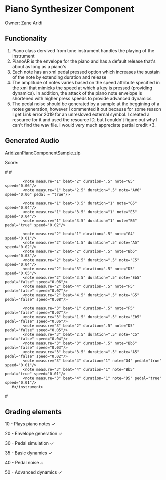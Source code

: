# Piano Synthesizer Component

Owner: Zane Aridi

## Functionality

1. Piano class dervived from tone instrument handles the playing of the instrument
2. PianoAR is the envelope for the piano and has a default release that's about as long as a piano's
3. Each note has an xml pedal pressed option which increases the sustain of the note by extending duration and release
4. The amplitude of notes varies based on the speed attribute specified in the xml that mimicks the speed at which a key is pressed (providing dynamics). In addition, the attack of the piano note envelope is shortened with higher press speeds to provide advanced dynamics.
5. The pedal noise should be generated by a sample at the beggining of a notes generation, however I commented it out because for some reason I get Link error 2019 for an unresloved external symbol. I created a resource for it and used the resource ID, but I couldn't figure out why I can't find the wav file. I would very much appreciate partial credit <3.

## Generated Audio
[AridizanPianoComponentSample.zip](https://github.com/townsonr/CSE471-Project1-website/files/9945056/AridizanPianoComponentSample.zip)

Score:
<html>
  #<score bpm="60" beatspermeasure="4">
       #<instrument instrument="Piano" send0="1.0" send1="0.0" send2="0.0" send3="0.0" send4="0.0">
            <note measure="1" beat="1" duration=".5" note="G5" speed=".02"/>
            <note measure="1" beat="1.5" duration=".5" note="E5" speed="0.04"/>

            <note measure="1" beat="2" duration=".5" note="G5" speed="0.06"/>
            <note measure="1" beat="2.5" duration=".5" note="A#6" speed="0.06" pedal = "true"/>

            <note measure="1" beat="3.5" duration="1" note="G5" speed="0.04"/>
            <note measure="1" beat="3.5" duration="1" note="E5" speed="0.04"/>
            <note measure="1" beat="3.5" duration="1" note="B6" pedal="true" speed="0.02"/>

            <note measure="2" beat="1" duration=".5" note="G4" speed="0.01"/>
            <note measure="2" beat="1.5" duration=".5" note="A5" speed="0.02"/>
            <note measure="2" beat="2" duration=".5" note="Bb5" speed="0.03"/>
            <note measure="2" beat="2.5" duration=".5" note="C5" speed="0.04"/>
            <note measure="2" beat="3" duration=".5" note="D5" speed="0.05"/>
            <note measure="2" beat="3.5" duration=".5" note="Eb5" pedal="false" speed="0.06"/>
            <note measure="2" beat="4" duration=".5" note="F5" pedal="false" speed="0.07"/>
            <note measure="2" beat="4.5" duration=".5" note="G5" pedal="false" speed="0.08"/>

            <note measure="3" beat="1" duration=".5" note="F5" pedal="false" speed="0.07"/>
            <note measure="3" beat="1.5" duration=".5" note="Eb5" pedal="false" speed="0.06"/>
            <note measure="3" beat="2" duration=".5" note="D5" pedal="false" speed="0.05"/>
            <note measure="3" beat="2.5" duration=".5" note="C5" pedal="false" speed="0.04"/>
            <note measure="3" beat="3" duration=".5" note="Bb5" pedal="false" speed="0.03"/>
            <note measure="3" beat="3.5" duration=".5" note="A5" pedal="false" speed="0.02"/>
            <note measure="3" beat="4" duration="1" note="G4" pedal="true" speed="0.01"/>
            <note measure="3" beat="4" duration="1" note="Bb5" pedal="true" speed="0.01"/>
            <note measure="3" beat="4" duration="1" note="D5" pedal="true" speed="0.01"/>
       #</instrument>
  #</score>
</xml>
## Grading elements

10 - Plays piano notes ✓

20 - Envelope generation ✓

30 - Pedal simulation ✓

35 - Basic dynamics ✓

40 - Pedal noise ~

50 - Advanced dynamics ✓
